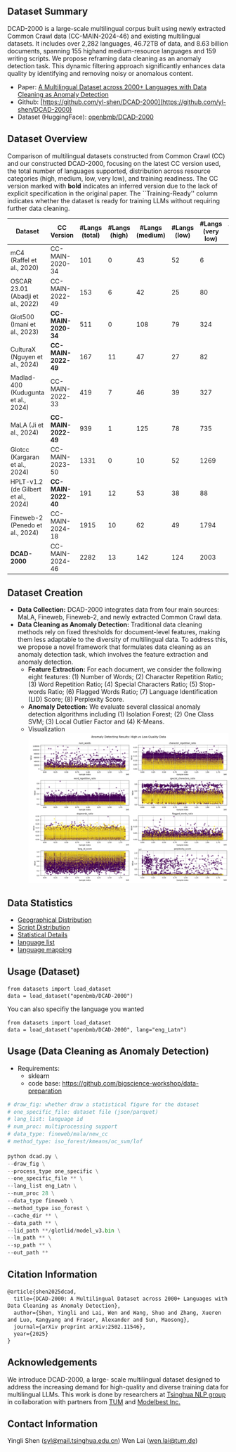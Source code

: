 ## Dataset Summary
DCAD-2000 is a large-scale multilingual corpus built using
newly extracted Common Crawl data (CC-MAIN-2024-46) and existing multilingual datasets. It includes over 2,282 languages, 46.72TB of data, and 8.63 billion documents, spanning 155 highand medium-resource languages and 159 writing scripts. We propose reframing data cleaning as an anomaly detection task. This dynamic filtering approach significantly enhances data quality by identifying and removing noisy or anomalous content.

+ Paper: [A Multilingual Dataset across 2000+ Languages with Data Cleaning as Anomaly Detection](https://www.arxiv.org/abs/2502.11546)
+ Github: [https://github.com/yl-shen/DCAD-2000](https://github.com/yl-shen/DCAD-2000)
+ Dataset (HuggingFace): [openbmb/DCAD-2000](https://huggingface.co/datasets/openbmb/DCAD-2000)

## Dataset Overview
Comparison of multilingual datasets constructed from Common Crawl (CC) and our constructed DCAD-2000, focusing on the latest CC version used, the total number of languages supported, distribution across resource categories (high, medium, low, very low), and training readiness. The CC version marked with **bold** indicates an inferred version due to the lack of explicit specification in the original paper. The ``Training-Ready'' column indicates whether the dataset is ready for training LLMs without requiring further data cleaning.


| **Dataset**               | **CC Version**     | **#Langs (total)** | **#Langs (high)** | **#Langs (medium)** | **#Langs (low)** | **#Langs (very low)** | **Training-Ready** |
|---------------------------|--------------------|--------------------|-------------------|---------------------|------------------|-----------------------|--------------------|
| mC4 (Raffel et al., 2020)  | CC-MAIN-2020-34    | 101                | 0                 | 43                  | 52               | 6                     | ✘                  |
| OSCAR 23.01 (Abadji et al., 2022) | CC-MAIN-2022-49    | 153                | 6                 | 42                  | 25               | 80                    | ✘                  |
| Glot500 (Imani et al., 2023) | **CC-MAIN-2020-34** | 511                | 0                 | 108                 | 79               | 324                   | ✘                  |
| CulturaX (Nguyen et al., 2024) | **CC-MAIN-2022-49** | 167                | 11                | 47                  | 27               | 82                    | ✘                  |
| Madlad-400 (Kudugunta et al., 2024) | CC-MAIN-2022-33    | 419                | 7                 | 46                  | 39               | 327                   | ✘                  |
| MaLA (Ji et al., 2024)         | **CC-MAIN-2022-49** | 939                | 1                 | 125                 | 78               | 735                   | ✘                  |
| Glotcc (Kargaran et al., 2024) | CC-MAIN-2023-50    | 1331               | 0                 | 10                  | 52               | 1269                  | ✘                  |
| HPLT-v1.2 (de Gilbert et al., 2024) | **CC-MAIN-2022-40** | 191                | 12                | 53                  | 38               | 88                    | ✘                  |
| Fineweb-2 (Penedo et al., 2024) | CC-MAIN-2024-18    | 1915               | 10                | 62                  | 49               | 1794                  | ✘                  |
| **DCAD-2000**             | CC-MAIN-2024-46    | 2282               | 13                | 142                 | 124              | 2003                  | ✓                  |

## Dataset Creation
+ **Data Collection:** DCAD-2000 integrates data from four main sources: MaLA, Fineweb, Fineweb-2, and newly extracted Common Crawl data.
+ **Data Cleaning as Anomaly Detection:** Traditional data cleaning methods rely on fixed thresholds for document-level features, making them less adaptable to the diversity of multilingual data. To address this, we propose a novel framework that formulates data cleaning as an anomaly detection task, which involves the feature extraction and anomaly detection.
    - **Feature Extraction:** For each document, we consider the following eight features: (1) Number of Words; (2) Character Repetition Ratio; (3) Word Repetition Ratio; (4) Special Characters Ratio; (5) Stop- words Ratio; (6) Flagged Words Ratio; (7) Language Identification (LID) Score; (8) Perplexity Score.
    - **Anomaly Detection:** We evaluate several classical anomaly detection algorithms including (1) Isolation Forest; (2) One Class SVM; (3) Local Outlier Factor and (4) K-Means.
    - Visualization<br>
    ![ad_overview](https://github.com/yl-shen/DCAD-2000/raw/master/images/ad_visual.png)

## Data Statistics
+ [Geographical Distribution](https://github.com/yl-shen/DCAD-2000/blob/master/statistics/geo_group.tsv)
+ [Script Distribution](https://github.com/yl-shen/DCAD-2000/blob/master/statistics/script_group_detail.tsv)
+ [Statistical Details](https://github.com/yl-shen/DCAD-2000/blob/master/statistics/statistic_detail.tsv)
+ [language list](https://github.com/yl-shen/DCAD-2000/blob/master/statistics/statistic_lang_num.tsv)
+ [language mapping](https://github.com/yl-shen/DCAD-2000/blob/master/lang_mapping/all_mapping.csv)

## Usage (Dataset)
```
from datasets import load_dataset
data = load_dataset("openbmb/DCAD-2000")
```
You can also specifiy the language you wanted
```
from datasets import load_dataset
data = load_dataset("openbmb/DCAD-2000", lang="eng_Latn")
```

## Usage (Data Cleaning as Anomaly Detection)
+ Requirements:
  - sklearn
  - code base: https://github.com/bigscience-workshop/data-preparation
```python
# draw_fig: whether draw a statistical figure for the dataset
# one_specific_file: dataset file (json/parquet)
# lang_list: language id
# num_proc: multiprocessing support
# data_type: fineweb/mala/new_cc
# method_type: iso_forest/kmeans/oc_svm/lof

python dcad.py \
--draw_fig \
--process_type one_specific \
--one_specific_file ** \
--lang_list eng_Latn \
--num_proc 28 \
--data_type fineweb \
--method_type iso_forest \
--cache_dir ** \
--data_path ** \
--lid_path **/glotlid/model_v3.bin \
--lm_path ** \
--sp_path ** \
--out_path **
```

## Citation Information
```
@article{shen2025dcad,
  title={DCAD-2000: A Multilingual Dataset across 2000+ Languages with Data Cleaning as Anomaly Detection},
  author={Shen, Yingli and Lai, Wen and Wang, Shuo and Zhang, Xueren and Luo, Kangyang and Fraser, Alexander and Sun, Maosong},
  journal={arXiv preprint arXiv:2502.11546},
  year={2025}
}
```

## Acknowledgements
We introduce DCAD-2000, a large- scale multilingual dataset designed to address the increasing demand for high-quality and diverse training data for multilingual LLMs.
This work is done by researchers at [Tsinghua NLP group](https://huggingface.co/thunlp) in collaboration with partners from [TUM](https://wenlai-lavine.github.io/) and [Modelbest Inc.](https://huggingface.co/openbmb) 

## Contact Information
Yingli Shen (syl@mail.tsinghua.edu.cn)
Wen Lai (wen.lai@tum.de)
